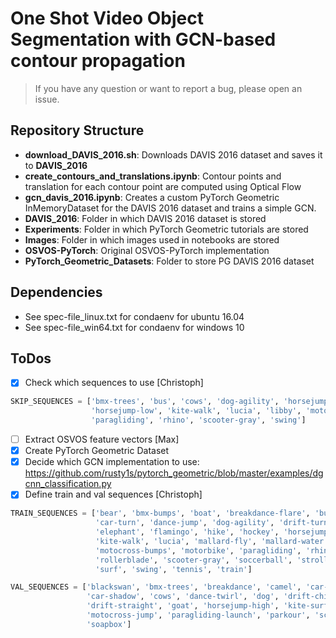 # One Shot Video Object Segmentation with GCN-based contour propagation
> If you have any question or want to report a bug, please open an issue.

## Repository Structure
- **download_DAVIS_2016.sh**: Downloads DAVIS 2016 dataset and saves it to **DAVIS_2016**
- **create_contours_and_translations.ipynb**: Contour points and translation for each contour point are computed using Optical Flow
- **gcn_davis_2016.ipynb**: Creates a custom PyTorch Geometric InMemoryDataset for the DAVIS 2016 dataset and trains a simple GCN.
- **DAVIS_2016**: Folder in which DAVIS 2016 dataset is stored
- **Experiments**: Folder in which PyTorch Geometric tutorials are stored
- **Images**: Folder in which images used in notebooks are stored
- **OSVOS-PyTorch**: Original OSVOS-PyTorch implementation
- **PyTorch_Geometric_Datasets**: Folder to store PG DAVIS 2016 dataset

## Dependencies
- See spec-file_linux.txt for condaenv for ubuntu 16.04
- See spec-file_win64.txt for condaenv for windows 10


## ToDos
- [x] Check which sequences to use [Christoph]
```python
SKIP_SEQUENCES = ['bmx-trees', 'bus', 'cows', 'dog-agility', 'horsejump-high', 
                  'horsejump-low', 'kite-walk', 'lucia', 'libby', 'motorbike',
                  'paragliding', 'rhino', 'scooter-gray', 'swing']
```
- [ ] Extract OSVOS feature vectors [Max]
- [x] Create PyTorch Geometric Dataset
- [x] Decide which GCN implementation to use: https://github.com/rusty1s/pytorch_geometric/blob/master/examples/dgcnn_classification.py 
- [x] Define train and val sequences [Christoph]
```python
TRAIN_SEQUENCES = ['bear', 'bmx-bumps', 'boat', 'breakdance-flare', 'bus', 
                   'car-turn', 'dance-jump', 'dog-agility', 'drift-turn', 
                   'elephant', 'flamingo', 'hike', 'hockey', 'horsejump-low', 
                   'kite-walk', 'lucia', 'mallard-fly', 'mallard-water', 
                   'motocross-bumps', 'motorbike', 'paragliding', 'rhino', 
                   'rollerblade', 'scooter-gray', 'soccerball', 'stroller',
                   'surf', 'swing', 'tennis', 'train']

VAL_SEQUENCES = ['blackswan', 'bmx-trees', 'breakdance', 'camel', 'car-roundabout',
                 'car-shadow', 'cows', 'dance-twirl', 'dog', 'drift-chicane', 
                 'drift-straight', 'goat', 'horsejump-high', 'kite-surf', 'libby', 
                 'motocross-jump', 'paragliding-launch', 'parkour', 'scooter-black', 
                 'soapbox']
```
